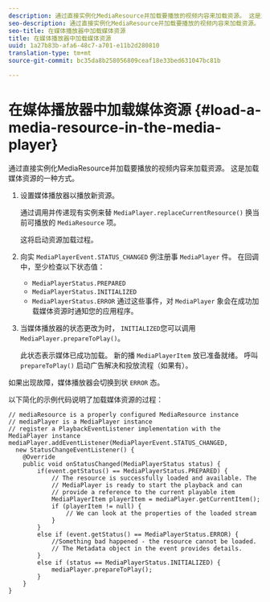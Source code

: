 ```yaml
---
description: 通过直接实例化MediaResource并加载要播放的视频内容来加载资源。 这是加载媒体资源的一种方式。
seo-description: 通过直接实例化MediaResource并加载要播放的视频内容来加载资源。 这是加载媒体资源的一种方式。
seo-title: 在媒体播放器中加载媒体资源
title: 在媒体播放器中加载媒体资源
uuid: 1a27b83b-afa6-48c7-a701-e11b2d280810
translation-type: tm+mt
source-git-commit: bc35da8b258056809ceaf18e33bed631047bc81b

---
```



# 在媒体播放器中加载媒体资源 {#load-a-media-resource-in-the-media-player}

通过直接实例化MediaResource并加载要播放的视频内容来加载资源。 这是加载媒体资源的一种方式。

1. 设置媒体播放器以播放新资源。

   通过调用并传递现有实例来替 `MediaPlayer.replaceCurrentResource()` 换当前可播放的 `MediaResource` 项。

   这将启动资源加载过程。

1. 向实 `MediaPlayerEvent.STATUS_CHANGED` 例注册事 `MediaPlayer` 件。 在回调中，至少检查以下状态值：

   * `MediaPlayerStatus.PREPARED`
   * `MediaPlayerStatus.INITIALIZED`
   * `MediaPlayerStatus.ERROR`
   通过这些事件，对 `MediaPlayer` 象会在成功加载媒体资源时通知您的应用程序。
1. 当媒体播放器的状态更改为时， `INITIALIZED`您可以调用 `MediaPlayer.prepareToPlay()`。

   此状态表示媒体已成功加载。 新的播 `MediaPlayerItem` 放已准备就绪。 呼叫 `prepareToPlay()` 启动广告解决和投放流程（如果有）。

如果出现故障，媒体播放器会切换到状 `ERROR` 态。

以下简化的示例代码说明了加载媒体资源的过程：

```java>
// mediaResource is a properly configured MediaResource instance 
// mediaPlayer is a MediaPlayer instance 
// register a PlaybackEventListener implementation with the MediaPlayer instance 
mediaPlayer.addEventListener(MediaPlayerEvent.STATUS_CHANGED,  
  new StatusChangeEventListener() { 
    @Override 
    public void onStatusChanged(MediaPlayerStatus status) { 
        if(event.getStatus() == MediaPlayerStatus.PREPARED) { 
            // The resource is successfully loaded and available. The  
            // MediaPlayer is ready to start the playback and can 
            // provide a reference to the current playable item 
            MediaPlayerItem playerItem = mediaPlayer.getCurrentItem(); 
            if (playerItem != null) { 
                // We can look at the properties of the loaded stream 
            } 
        } 
        else if (event.getStatus() == MediaPlayerStatus.ERROR) { 
            //Something bad happened - the resource cannot be loaded. 
            // The Metadata object in the event provides details. 
        } 
        else if (status == MediaPlayerStatus.INITIALIZED) { 
            mediaPlayer.prepareToPlay(); 
        } 
    } 
} 
```
